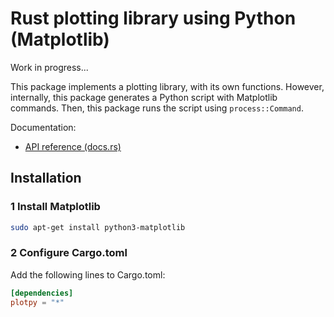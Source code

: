 # Rust plotting library using Python (Matplotlib)

Work in progress...

This package implements a plotting library, with its own functions. However, internally, this package generates a Python script with Matplotlib commands. Then, this package runs the script using `process::Command`.

Documentation:

- [API reference (docs.rs)](https://docs.rs/plotpy)

## Installation

### 1 Install Matplotlib

```bash
sudo apt-get install python3-matplotlib
```

### 2 Configure Cargo.toml

Add the following lines to Cargo.toml:

```toml
[dependencies]
plotpy = "*"
```
